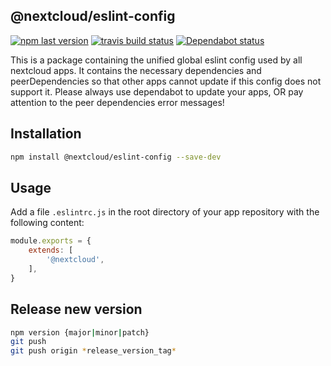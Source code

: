 ## @nextcloud/eslint-config

[![npm last version](https://img.shields.io/npm/v/@nextcloud/eslint-config.svg?style=flat-square)](https://www.npmjs.com/package/@nextcloud/eslint-config)
[![travis build status](https://img.shields.io/travis/com/nextcloud/eslint-config/master.svg?style=flat-square)](https://travis-ci.com/nextcloud/eslint-config)
[![Dependabot status](https://img.shields.io/badge/Dependabot-enabled-brightgreen.svg?longCache=true&style=flat-square&logo=dependabot)](https://dependabot.com)


This is a package containing the unified global eslint config used by all nextcloud apps.
It contains the necessary dependencies and peerDependencies so that other apps cannot update if this config does not support it.
Please always use dependabot to update your apps, OR pay attention to the peer dependencies error messages!


## Installation

```bash
npm install @nextcloud/eslint-config --save-dev
```

## Usage

Add a file `.eslintrc.js` in the root directory of your app repository with the following content:

```js
module.exports = {
	extends: [
		'@nextcloud',
	],
}
```

## Release new version

```bash
npm version {major|minor|patch}
git push
git push origin *release_version_tag*
```
